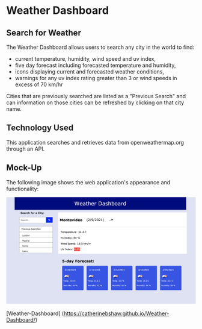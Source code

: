 # Weather Dashboard

## Search for Weather 

The Weather Dashboard allows users to search any city in the world to find:
* current temperature, humidity, wind speed and uv index,
* five day forecast including forecasted temperature and humidity,
* icons displaying current and forecasted weather conditions,
* warnings for any uv index rating greater than 3 or wind speeds in excess of 70 km/hr

Cities that are previously searched are listed as a "Previous Search" and can information on those cities can be refreshed by clicking on that city name. 

## Technology Used

This application searches and retrieves data from openweathermap.org through an API. 

## Mock-Up

The following image shows the web application's appearance and functionality:

![The weather app includes a search option, a list of cities, and a five-day forecast and current weather conditions for Montevideo.](https://github.com/catherinebshaw/Weather-Dashboard/blob/master/Assets/Screen%20Shot%202021-02-09%20at%209.56.24%20AM.png)

[Weather-Dashboard] (https://catherinebshaw.github.io/Weather-Dashboard/)
